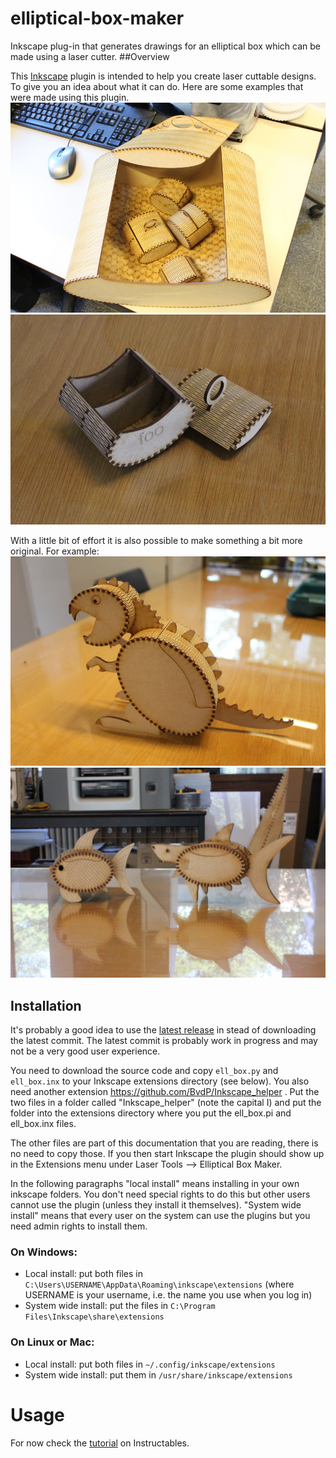 # elliptical-box-maker

Inkscape plug-in that generates drawings for an elliptical box which can be made using a laser cutter.
##Overview

This [Inkscape](https://inkscape.org/) plugin is intended to help you create laser cuttable designs.
To give you an idea about what it can do. Here are some examples that were made using this plugin.
![Boxes](/images/boxes.jpeg)
![Simple box](/images/foobarbox.jpeg)

With a little bit of effort it is also possible to make something a bit more original. For example:
![A dinosaur](/images/dinosaur.jpeg)
![Sea life](/images/fish%20n%20shark.jpeg)


## Installation
It's probably a good idea to use the [latest release](https://github.com/BvdP/elliptical-box-maker/releases) in stead of downloading the latest commit. 
The latest commit is probably work in progress and may not be a very good user experience.

You need to download the source code and copy `ell_box.py` and `ell_box.inx` to your Inkscape extensions directory (see below). You also need another extension https://github.com/BvdP/Inkscape_helper . Put the two files in a folder called "Inkscape_helper" (note the capital I) and put the folder into the extensions directory where you put the ell_box.pi and ell_box.inx files.

The other files are part of this documentation that you are reading, there is no need to copy those.
If you then start Inkscape the plugin should show up in the Extensions menu under Laser Tools --> Elliptical Box Maker.

In the following paragraphs "local install" means installing in your own inkscape folders. You don't need special rights to do this but other users cannot use the plugin (unless they install it themselves).
"System wide install" means that every user on the system can use the plugins but you need admin rights to install them.

### On Windows:
* Local install: put both files in `C:\Users\USERNAME\AppData\Roaming\inkscape\extensions` (where USERNAME is your username, i.e. the name you use when you log in)
* System wide install: put the files in `C:\Program Files\Inkscape\share\extensions`

### On Linux or Mac:
* Local install: put both files in `~/.config/inkscape/extensions`
* System wide install: put them in `/usr/share/inkscape/extensions`

# Usage

For now check the [tutorial](http://www.instructables.com/id/Generating-elliptical-boxes-using-a-laser-cutter-a/) on Instructables.
